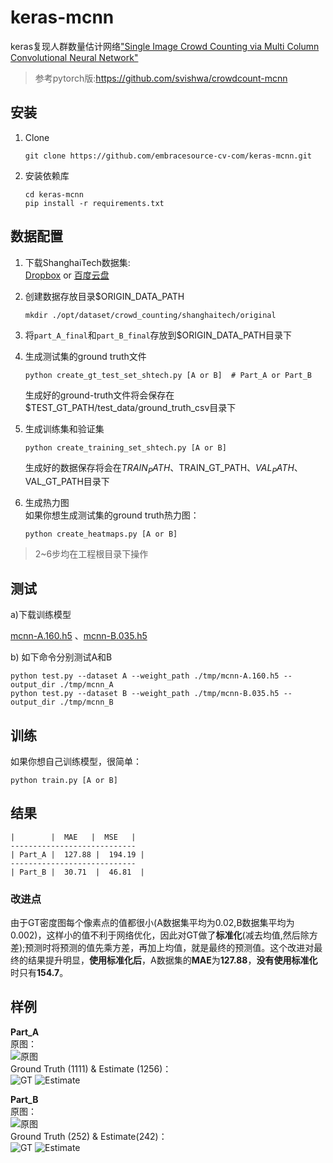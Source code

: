 # keras-mcnn
keras复现人群数量估计网络["Single Image Crowd Counting via Multi Column Convolutional Neural Network"](https://www.cv-foundation.org/openaccess/content_cvpr_2016/papers/Zhang_Single-Image_Crowd_Counting_CVPR_2016_paper.pdf)  
>参考pytorch版:https://github.com/svishwa/crowdcount-mcnn

## 安装
1. Clone
    ```shell
    git clone https://github.com/embracesource-cv-com/keras-mcnn.git
    ```

2. 安装依赖库
    ```shell
    cd keras-mcnn
    pip install -r requirements.txt
    ```

## 数据配置
1. 下载ShanghaiTech数据集:    
    [Dropbox](https://www.dropbox.com/s/fipgjqxl7uj8hd5/ShanghaiTech.zip?dl=0)
    or [百度云盘](http://pan.baidu.com/s/1nuAYslz)

2. 创建数据存放目录$ORIGIN_DATA_PATH
    ```shell
    mkdir ./opt/dataset/crowd_counting/shanghaitech/original
    ```

3. 将```part_A_final```和```part_B_final```存放到$ORIGIN_DATA_PATH目录下

4. 生成测试集的ground truth文件
    ```shell
    python create_gt_test_set_shtech.py [A or B]  # Part_A or Part_B
    ```
    生成好的ground-truth文件将会保存在$TEST_GT_PATH/test_data/ground_truth_csv目录下

5. 生成训练集和验证集
    ```shell
    python create_training_set_shtech.py [A or B]
    ```
    生成好的数据保存将会在$TRAIN_PATH、$TRAIN_GT_PATH、$VAL_PATH、$VAL_GT_PATH目录下

6. 生成热力图  
    如果你想生成测试集的ground truth热力图：

    ```shell
    python create_heatmaps.py [A or B]
    ```
    

>2~6步均在工程根目录下操作

## 测试

a)下载训练模型

[mcnn-A.160.h5](https://drive.google.com/open?id=1szCKlFLmkz7TL1axcX8jDTazq8YOW_QP) 、[mcnn-B.035.h5](https://drive.google.com/open?id=1cWGXLYR2lVllbU8JodV88gpc42BWSjyG)



b) 如下命令分别测试A和B

```shell
python test.py --dataset A --weight_path ./tmp/mcnn-A.160.h5 --output_dir ./tmp/mcnn_A
python test.py --dataset B --weight_path ./tmp/mcnn-B.035.h5 --output_dir ./tmp/mcnn_B
```


## 训练
如果你想自己训练模型，很简单：
```shell
python train.py [A or B]
```


## 结果

    |        |  MAE   |  MSE   |
    ----------------------------
    | Part_A |  127.88 |  194.19 |
    ----------------------------
    | Part_B |  30.71  |  46.81  |

### 改进点

​	由于GT密度图每个像素点的值都很小(A数据集平均为0.02,B数据集平均为0.002)，这样小的值不利于网络优化，因此对GT做了**标准化**(减去均值,然后除方差);预测时将预测的值先乘方差，再加上均值，就是最终的预测值。这个改进对最终的结果提升明显，**使用标准化后**，A数据集的**MAE**为**127.88**，**没有使用标准化**时只有**154.7**。

## 样例

**Part_A**   
原图：  
![原图](./examples/IMG_2.jpg)   
Ground Truth (1111) & Estimate (1256)：  
![GT](./examples/heatmap_gt_IMG_2.png "Ground Truth")&nbsp;![Estimate](./examples/heatmap_IMG_2.png "Estimate")

**Part_B**   
原图：  
![原图](./examples/IMG_148.jpg)   
Ground Truth (252) & Estimate(242)：  
![GT](./examples/heatmap_gt_IMG_148.png "Ground Truth")&nbsp;![Estimate](./examples/heatmap_IMG_148.png "Estimate")
